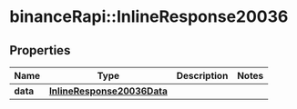 # binanceRapi::InlineResponse20036


## Properties
Name | Type | Description | Notes
------------ | ------------- | ------------- | -------------
**data** | [**InlineResponse20036Data**](inline_response_200_36_data.md) |  | 


